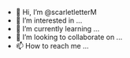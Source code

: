 - 👋 Hi, I’m @scarletletterM
- 👀 I’m interested in ...
- 🌱 I’m currently learning ...
- 💞️ I’m looking to collaborate on ...
- 📫 How to reach me ...

<!---
scarletletterM/scarletletterM is a ✨ special ✨ repository because its `README.md` (this file) appears on your GitHub profile.
You can click the Preview link to take a look at your changes.
--->
